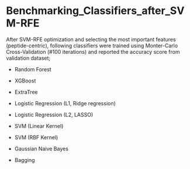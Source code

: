 # Benchmarking_Classifiers_after_SVM-RFE
After SVM-RFE optimization and selecting the most important features (peptide-centric), following classifiers were trained using Monter-Carlo Cross-Validation (#100 iterations) and reported the accuracy score from validation dataset;
* Random Forest 

* XGBoost 

* ExtraTree 

* Logistic Regression (L1, Ridge regression) 

* Logistic Regression (L2, LASSO) 

* SVM (Linear Kernel) 

* SVM (RBF Kernel) 

* Gaussian Naive Bayes 

* Bagging 


